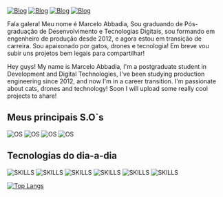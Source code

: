 [![Blog](https://img.shields.io/badge/Discord-7289DA?style=for-the-badge&logo=discord&logoColor=white)](https://discord.gg/aHQGdB7F)
[![Blog](https://img.shields.io/badge/WhatsApp-25D366?style=for-the-badge&logo=whatsapp&logoColor=white)](https://api.whatsapp.com/send?phone=5521998484818&text=Estou%20vindo%20do%20Github%20e%20quero%20me%20comunicar%20com%20vc!)
[![Blog](https://img.shields.io/badge/LinkedIn-0077B5?style=for-the-badge&logo=linkedin&logoColor=white)](https://www.linkedin.com/in/marcelo-p-i-de-abbadia-797b23234/)
[![Blog](https://img.shields.io/badge/Gmail-D14836?style=for-the-badge&logo=gmail&logoColor=white)](mailto:marcelo.abbadia@gmail.com)


Fala galera!
Meu nome é Marcelo Abbadia, Sou graduando de Pós-graduação de Desenvolvimento e Tecnologias Digitais, sou formando em engenheiro de produção desde 2012, e agora estou em transição de carreira.
Sou apaixonado por gatos, drones e tecnologia!
Em breve vou subir uns projetos bem legais para compartilhar!

Hey guys! My name is Marcelo Abbadia, I'm a postgraduate student in Development and Digital Technologies, I've been studying production engineering since 2012, and now I'm in a career transition. I'm passionate about cats, drones and technology! Soon I will upload some really cool projects to share!

## Meus principais S.O`s

![OS](https://img.shields.io/badge/iOS-000000?style=for-the-badge&logo=ios&logoColor=white)
![OS](https://img.shields.io/badge/mac%20os-000000?style=for-the-badge&logo=apple&logoColor=white)
![OS](https://img.shields.io/badge/Linux-FCC624?style=for-the-badge&logo=linux&logoColor=black)
![OS](https://img.shields.io/badge/Ubuntu-E95420?style=for-the-badge&logo=ubuntu&logoColor=white)

## Tecnologias do dia-a-dia

![SKILLS](https://img.shields.io/badge/HTML5-E34F26?style=for-the-badge&logo=html5&logoColor=white)
![SKILLS](https://img.shields.io/badge/CSS-239120?&style=for-the-badge&logo=css3&logoColor=white)
![SKILLS](https://img.shields.io/badge/JavaScript-F7DF1E?style=for-the-badge&logo=javascript&logoColor=black)
![SKILLS](https://img.shields.io/badge/Bootstrap-563D7C?style=for-the-badge&logo=bootstrap&logoColor=white)
![SKILLS](https://img.shields.io/badge/jQuery-0769AD?style=for-the-badge&logo=jquery&logoColor=white)
![SKILLS](https://img.shields.io/badge/Vue.js-35495E?style=for-the-badge&logo=vue.js&logoColor=4FC08D)


[![Top Langs](https://github-readme-stats.vercel.app/api/top-langs/?username=marceloabbadia&layout=compact)](https://github.com/anuraghazra/github-readme-stats)
  







  
